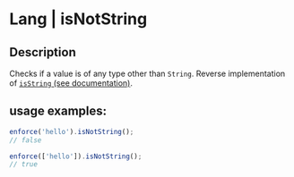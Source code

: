 # Lang | isNotString

## Description
Checks if a value is of any type other than `String`.
Reverse implementation of [`isString` (see documentation)](../is_string/README.md).

## usage examples:

```js
enforce('hello').isNotString();
// false
```

```js
enforce(['hello']).isNotString();
// true
```
